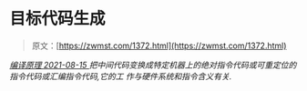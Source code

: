 <!--yml
category: 未分类
date: 0001-01-01 00:00:00
-->

# 目标代码生成

> 原文：[https://zwmst.com/1372.html](https://zwmst.com/1372.html)

   [ *编译原理* ](https://zwmst.com/%e7%bc%96%e8%af%91%e5%8e%9f%e7%90%86)*[ <time datetime="2021-08-15T11:13:12+08:00"> 2021-08-15 </time> ](https://zwmst.com/1372.html)  把中间代码变换成特定机器上的绝对指令代码或可重定位的指令代码或汇编指令代码,它的工 作与硬件系统和指令含义有关.*